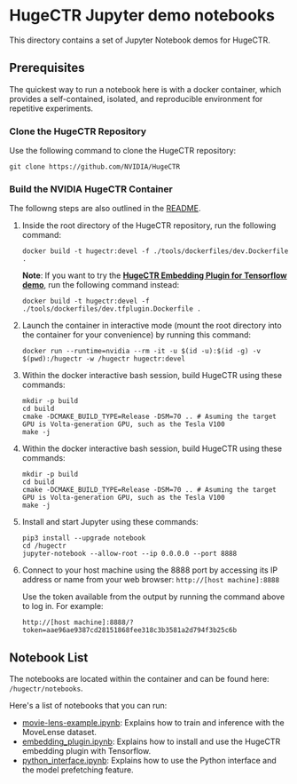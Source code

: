 # HugeCTR Jupyter demo notebooks
This directory contains a set of Jupyter Notebook demos for HugeCTR.

## Prerequisites
The quickest way to run a notebook here is with a docker container, which provides a self-contained, isolated, and reproducible environment for repetitive experiments.

### Clone the HugeCTR Repository
Use the following command to clone the HugeCTR repository:
```
git clone https://github.com/NVIDIA/HugeCTR
```
### Build the NVIDIA HugeCTR Container
The followng steps are also outlined in the [README](../README.md#2-build-docker-image-and-hugectr).

1. Inside the root directory of the HugeCTR repository, run the following command:
   ```
   docker build -t hugectr:devel -f ./tools/dockerfiles/dev.Dockerfile .
   ```
   **Note**: If you want to try the [**HugeCTR Embedding Plugin for Tensorflow demo**](embedding_plugin.ipynb), run the following command instead:
   ```
   docker build -t hugectr:devel -f ./tools/dockerfiles/dev.tfplugin.Dockerfile .
   ```

2. Launch the container in interactive mode (mount the root directory into the container for your convenience) by running this command: 
   ```
   docker run --runtime=nvidia --rm -it -u $(id -u):$(id -g) -v $(pwd):/hugectr -w /hugectr hugectr:devel
   ```

3. Within the docker interactive bash session, build HugeCTR using these commands:
   ```
   mkdir -p build
   cd build
   cmake -DCMAKE_BUILD_TYPE=Release -DSM=70 .. # Asuming the target GPU is Volta-generation GPU, such as the Tesla V100
   make -j
   ```
4. Within the docker interactive bash session, build HugeCTR using these commands:
   ```
   mkdir -p build
   cd build
   cmake -DCMAKE_BUILD_TYPE=Release -DSM=70 .. # Asuming the target GPU is Volta-generation GPU, such as the Tesla V100
   make -j
   ```

5. Install and start Jupyter using these commands: 
   ```
   pip3 install --upgrade notebook
   cd /hugectr
   jupyter-notebook --allow-root --ip 0.0.0.0 --port 8888
   ```

6. Connect to your host machine using the 8888 port by accessing its IP address or name from your web browser: `http://[host machine]:8888`

   Use the token available from the output by running the command above to log in. For example:

   `http://[host machine]:8888/?token=aae96ae9387cd28151868fee318c3b3581a2d794f3b25c6b`


## Notebook List
The notebooks are located within the container and can be found here: `/hugectr/notebooks`.

Here's a list of notebooks that you can run:
- [movie-lens-example.ipynb](movie-lens-example.ipynb): Explains how to train and inference with the MoveLense dataset.
- [embedding_plugin.ipynb](embedding_plugin.ipynb): Explains how to install and use the HugeCTR embedding plugin with Tensorflow.
- [python_interface.ipynb](python_interface.ipynb): Explains how to use the Python interface and the model prefetching feature.
